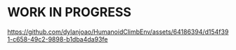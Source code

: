# WORK IN PROGRESS

https://github.com/dylanjoao/HumanoidClimbEnv/assets/64186394/d154f391-c658-49c2-9898-b1dba4da93fe

